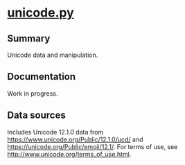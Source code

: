 # [unicode.py](pudzu.sandbox/unicode/unicode.py)

## Summary 
Unicode data and manipulation.

## Documentation

Work in progress.

## Data sources

Includes Unicode 12.1.0 data from https://www.unicode.org/Public/12.1.0/ucd/ and https://unicode.org/Public/emoji/12.1/. For terms of use, see http://www.unicode.org/terms_of_use.html.
